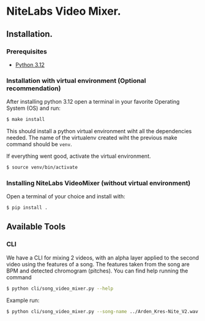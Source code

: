 # NiteLabs Video Mixer.

## Installation.

### Prerequisites

- [Python 3.12](https://www.python.org/downloads/)

### Installation with virtual environment (Optional recommendation)

After installing python 3.12 open a terminal in your favorite Operating System (OS) and run:
```sh
$ make install
```

This should install a python virtual environment wiht all the dependencies needed. The name of the virtualenv created wiht the previous make command should be `venv`.

If everything went good, activate the virtual environment.
```sh
$ source venv/bin/activate
```

### Installing NiteLabs VideoMixer (without virtual environment)

Open a terminal of your choice and install with:
```sh
$ pip install .
```

## Available Tools

### CLI

We have a CLI for mixing 2 videos, with an alpha layer applied to the second video using the features of a song. The features taken from the song are BPM and detected chromogram (pitches). You can find help running the command
```sh
$ python cli/song_video_mixer.py --help
```

Example run:
```sh
$ python cli/song_video_mixer.py --song-name ../Arden_Kres-Nite_V2.wav --video-1 ../GG-ANIMATED_3.mp4 --video-2 ../GG-ANIMATED_7.mp4 --alpha ../ALPHA1.mp4 --bpm-frequency kick --blend-operation darken --blend-falloff 0.5;
```
